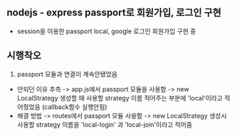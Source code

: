 ## nodejs - express passport로 회원가입, 로그인 구현
- session을 이용한 passport local, google 로그인 회원가입 구현 중

## 시행착오
1. passport 모듈과 연결이 계속안됐었음 
- 안되던 이유 추측 
    -> app.js에서 passport 모듈을 사용함
    -> new LocalStrategy 생성할 때 사용할 strategy 이름 적어주는 부분에 'local'이라고 적어줬었음 (callback함수 실행안됨)
- 해결 방법
    -> routes에서 passport 모듈 사용함
    -> new LocalStrategy 생성시 사용할 strategy 이름을 'local-login' 과 'local-join'이라고 적어줌